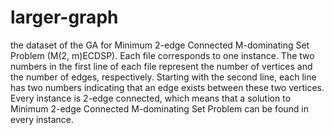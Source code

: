# larger-graph
  the dataset of the GA for Minimum 2-edge Connected M-dominating Set Problem (M(2, m)ECDSP).
  Each file corresponds to one instance. The two numbers in the first line of each file represent the number of vertices and the number of edges, respectively. Starting with the second line, each line has two numbers indicating that an edge exists between these two vertices. Every instance is 2-edge connected, which means that a solution to Minimum 2-edge Connected M-dominating Set Problem can be found in every instance.
